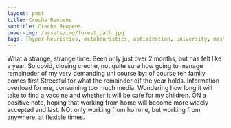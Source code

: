 ```yaml
---
layout: post
title: Creche Reopens
subtitle: Creche Reopens
cover-img: /assets/img/forest_path.jpg
tags: [hyper-heuristics, metaheuristics, optimization, university, masters, ]
---
```


What a strange, strange time. Been only just over 2 months, but has felt like a year. So covid, closing creche, not quite sure how going to manage remaineder of my very demanding uni course byt of course teh family comes first
Streesful for what the remainder oif the year holds. Information overload for me, consuming too much media. Wondering how long it will take to 
find a vaccine and whether it will be safe for my children. ON a positive note, hoping that working from home will become more widely accepted 
and last. NOt only working from homme, but working from anywhere, at flexible times.